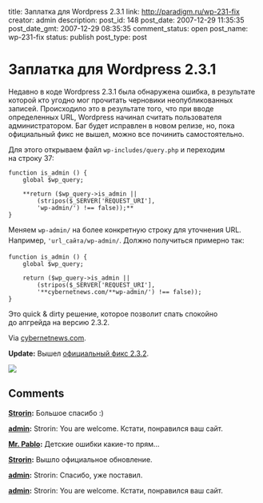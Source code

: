 title: Заплатка для Wordpress 2.3.1
link: http://paradigm.ru/wp-231-fix
creator: admin
description: 
post_id: 148
post_date: 2007-12-29 11:35:35
post_date_gmt: 2007-12-29 08:35:35
comment_status: open
post_name: wp-231-fix
status: publish
post_type: post

# Заплатка для Wordpress 2.3.1

Недавно в коде Wordpress 2.3.1 была обнаружена ошибка, в результате которой кто угодно мог прочитать черновики неопубликованных записей. Происходило это в результате того, что при вводе определенных URL, Wordpress начинал считать пользователя администратором. Баг будет исправлен в новом релизе, но, пока официальный фикс не вышел, можно все починить самостоятельно.

Для этого открываем файл `wp-includes/query.php` и переходим на строку 37:
    
    function is_admin () {
        global $wp_query;
    
        **return ($wp_query->is_admin || 
            (stripos($_SERVER['REQUEST_URI'], 
            'wp-admin/') !== false));**
    }
    

Меняем `wp-admin/` на более конкретную строку для уточнения URL. Например, `'url_сайта/wp-admin/`. Должно получиться примерно так:
    
    function is_admin () {
        global $wp_query;
    
        return ($wp_query->is_admin ||
            (stripos($_SERVER['REQUEST_URI'], 
            '**cybernetnews.com/**wp-admin/') !== false));
    }
    

Это quick & dirty решение, которое позволит спать спокойно до апгрейда на версию 2.3.2.

Via [cybernetnews.com](http://b23.ru/c89).

**Update:** Вышел [официальный фикс 2.3.2](http://wordpress.org/development/2007/12/wordpress-232/).

[![](/;-\)/2007/12/wp-counter.png)](http://wordpress.org/development/2007/12/wordpress-232/)

## Comments

**[Strorin](#148 "2007-12-29 15:57:12"):** Большое спасибо :)

**[admin](#149 "2007-12-29 16:09:57"):** Strorin: You are welcome. Кстати, понравился ваш сайт.

**[Mr. Pablo](#152 "2007-12-29 20:30:39"):** Детские ошибки какие-то прям...

**[Strorin](#159 "2007-12-30 13:23:46"):** Вышло официальное обновление.

**[admin](#160 "2007-12-30 20:13:17"):** Strorin: Спасибо, уже поставил.

**[admin](#42309 "2010-01-20 11:31:58"):** Strorin: You are welcome. Кстати, понравился ваш сайт.

